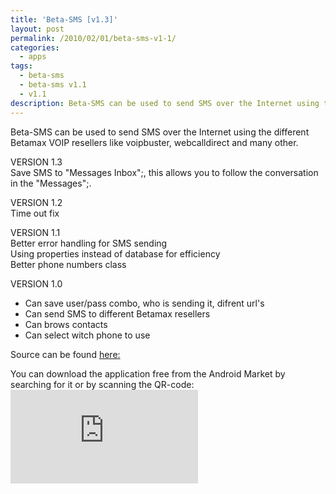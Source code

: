 ```yaml
---
title: 'Beta-SMS [v1.3]'
layout: post
permalink: /2010/02/01/beta-sms-v1-1/
categories:
  - apps
tags:
  - beta-sms
  - beta-sms v1.1
  - v1.1
description: Beta-SMS can be used to send SMS over the Internet using the different Betamax VOIP resellers like voipbuster, webcalldirect and many other.
---
```

Beta-SMS can be used to send SMS over the Internet using the different Betamax VOIP resellers like voipbuster, webcalldirect and many other.

VERSION 1.3  
Save SMS to "Messages Inbox";, this allows you to follow the conversation in the "Messages";.

VERSION 1.2  
Time out fix

VERSION 1.1  
Better error handling for SMS sending  
Using properties instead of database for efficiency  
Better phone numbers class

VERSION 1.0  
- Can save user/pass combo, who is sending it, difrent url's  
- Can send SMS to different Betamax resellers  
- Can brows contacts  
- Can select witch phone to use

Source can be found [here:][1]

You can download the application free from the Android Market by searching for it or by scanning the QR-code:  
![qrcode][2]

 [1]: http://code.google.com/p/coralic/source/browse/#svn/trunk/Beta-SMS
 [2]: http://qrcode.kaywa.com/img.php?s=6&d=market%3A%2F%2Fsearch%3Fq%3Dpname%3Anl.coralic.beta.sms